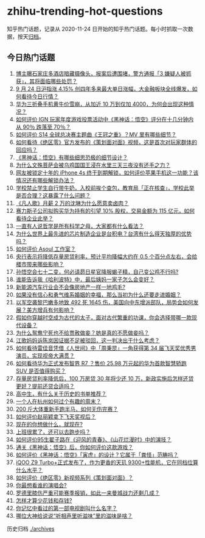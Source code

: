# zhihu-trending-hot-questions

知乎热门话题，记录从 2020-11-24
日开始的知乎热门话题。每小时抓取一次数据，按天[归档](./archives)。

## 今日热门话题

<!-- BEGIN -->
<!-- 最后更新时间 Wed Sep 25 2024 01:00:37 GMT+0800 (China Standard Time) -->

1. [博主曝石家庄多酒店暗藏摄像头，报案后遭围堵，警方通报「3 嫌疑人被抓获」，其将面临哪些处罚？](https://www.zhihu.com/question/668022756)
1. [9 月 24 日沪指涨 4.15% 创四年多来最大单日涨幅，大金融板块全线爆发，如何看待今日行情？](https://www.zhihu.com/question/668024423)
1. [华为三折叠手机黄牛价雪崩，从加近 10 万到仅加 4000，为何会出现这种情况？](https://www.zhihu.com/question/668018609)
1. [如何评价 IGN 玩家年度游戏投票活动中《黑神话：悟空》评分在十几分钟内从 90％ 跌落至 70％？](https://www.zhihu.com/question/668065043)
1. [如何评价 S14 全球总决赛主题曲《王冠之重》？MV 里有哪些细节？](https://www.zhihu.com/question/668084719)
1. [如何看待《绝区零》官方发布的《策划面对面》视频，这是首次对玩家群体的回应吗？](https://www.zhihu.com/question/668041809)
1. [《黑神话：悟空》有哪些细思恐极的细节设计？](https://www.zhihu.com/question/664773977)
1. [为什么文殊菩萨会被乌鸡国国王浸在水里三天三夜没有还手之力？](https://www.zhihu.com/question/667902837)
1. [网友被锁定十年的 iPhone 4s 终于到期解锁，如何评价苹果手机这一功能？该情况还有哪些解锁办法？](https://www.zhihu.com/question/667957356)
1. [学校禁止学生自行带牛奶，入校前挨个查包，教育局「正在核查」，学校此举是否合理？这暴露了什么问题？](https://www.zhihu.com/question/668027769)
1. [《凡人歌》月薪 2 万的沈琳为什么愿意卖卤肉？](https://www.zhihu.com/question/667537804)
1. [赛力斯子公司拟购买华为持有的引望 10% 股权，交易金额为 115 亿元，如何看待企业此举？](https://www.zhihu.com/question/665262579)
1. [一直有人说哲学是所有科学之母，大家都有什么看法？](https://www.zhihu.com/question/664348169)
1. [为什么世界上最先进的芯片制造企业是台积电？台湾有什么得天独厚的优势吗？](https://www.zhihu.com/question/664988094)
1. [如何评价 Asoul 工作室？](https://www.zhihu.com/question/310985509)
1. [央行表示将降低存量房贷利率，预计平均降幅大约在 0.5 个百分点左右，会给楼市带来哪些影响？](https://www.zhihu.com/question/668022355)
1. [孙悟空会七十二变，何必请昴日星官降服蝎子精，自己变公鸡不行吗?](https://www.zhihu.com/question/667866872)
1. [谁能告诉我《哈利波特》中，最后姨妈一家子怎么会变好？](https://www.zhihu.com/question/387229504)
1. [新能源汽车行业会不会像房地产一样一地鸡毛?](https://www.zhihu.com/question/667863742)
1. [如果没有信心和勇气维系婚姻的幸福，那么当初为什么还要走进婚姻？](https://www.zhihu.com/question/667847116)
1. [以军空袭黎巴嫩多地致 492 死 1645 伤，美国向中东增派部队，局势会如何发展？美方增兵有何影响？](https://www.zhihu.com/question/668017317)
1. [假如你穿越时空成为古代的太子，面对古代繁重的功课，你会选择带哪一款现代设备？](https://www.zhihu.com/question/667966139)
1. [为什么鸳鸯宁死也不给贾赦做妾？她是真的不愿做妾吗？](https://www.zhihu.com/question/597063068)
1. [江歌妈妈诉陈岚因证据不足被驳回，这一判决出于什么考虑？](https://www.zhihu.com/question/667975643)
1. [如何看待雷佳音凭借《人世间》中「周秉昆」一角获得第 34 届飞天奖优秀男演员，实现视帝大满贯？](https://www.zhihu.com/question/667802317)
1. [如何看待华为正式发布智界 R7 ？售价 25.98 万元起的华为首款智慧轿跑 SUV 是否值得购买？](https://www.zhihu.com/question/668038824)
1. [存量房贷利率降低后，100 万房贷 30 年将少还 10 万，新政实施后怎样还贷更好？提前还贷合适吗？](https://www.zhihu.com/question/668030870)
1. [高中生，有什么关于历史的书单推荐？](https://www.zhihu.com/question/487063918)
1. [一个人在杭州如何过个有趣的周末？](https://www.zhihu.com/question/59139092)
1. [200 斤大体重新手跑半马，如何无伤完赛？](https://www.zhihu.com/question/666833723)
1. [如何评价赵丽颖拿下飞天奖视后？](https://www.zhihu.com/question/667934899)
1. [现在的你想做什么，就现在?](https://www.zhihu.com/question/667629962)
1. [上班很累了，还可以去跑步吗？](https://www.zhihu.com/question/666450363)
1. [如何评价95生翟子路在《迎风的青春》、《山花烂漫时》中的演技？](https://www.zhihu.com/question/667884482)
1. [通关《黑神话：悟空》后，你如何评价这款游戏？](https://www.zhihu.com/question/664774078)
1. [如何评价《黑神话：悟空》「寅虎」的设计？它属于「粪怪」范畴吗？](https://www.zhihu.com/question/665239897)
1. [iQOO Z9 Turbo+正式发布了，作为更香的天玑 9300+性能机，它在同档位算什么水平？](https://www.zhihu.com/question/668056113)
1. [如何评价《绝区零》新视频系列《策划面对面》？](https://www.zhihu.com/question/668040901)
1. [你最想看谁的演唱会?](https://www.zhihu.com/question/667559120)
1. [罗德里膝伤严重可能赛季报销，如此一来曼城战力还剩几成？](https://www.zhihu.com/question/668017633)
1. [怎样才算少花钱和存钱?](https://www.zhihu.com/question/667961299)
1. [你记忆中看过的第一部电视剧叫什么名字？](https://www.zhihu.com/question/667673518)
1. [哪位大神给说说“听相声里听滋味”里的滋味是啥？](https://www.zhihu.com/question/666356631)

<!-- END -->

历史归档 [./archives](./archives)
